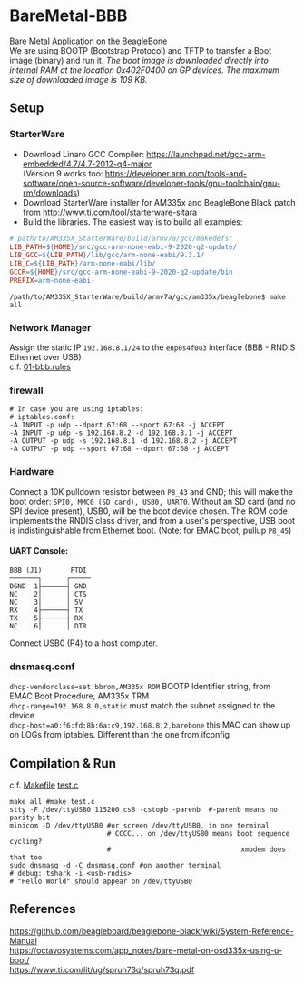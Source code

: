 # BareMetal-BBB
Bare Metal Application on the BeagleBone<br>
We are using BOOTP (Bootstrap Protocol) and TFTP to transfer a Boot image (binary) and run it.
*The boot image is downloaded directly into internal RAM at the location 0x402F0400 on GP devices. The maximum size of downloaded image is 109 KB.*

## Setup
### StarterWare
- Download Linaro GCC Compiler: https://launchpad.net/gcc-arm-embedded/4.7/4.7-2012-q4-major <br>
  (Version 9 works too: https://developer.arm.com/tools-and-software/open-source-software/developer-tools/gnu-toolchain/gnu-rm/downloads)
- Download StarterWare installer for AM335x and BeagleBone Black patch from http://www.ti.com/tool/starterware-sitara <br>
- Build the libraries. The easiest way is to build all examples:<br>

```makefile
# path/to/AM335X_StarterWare/build/armv7a/gcc/makedefs:
LIB_PATH=${HOME}/src/gcc-arm-none-eabi-9-2020-q2-update/
LIB_GCC=${LIB_PATH}/lib/gcc/arm-none-eabi/9.3.1/
LIB_C=${LIB_PATH}/arm-none-eabi/lib/
GCCR=${HOME}/src/gcc-arm-none-eabi-9-2020-q2-update/bin
PREFIX=arm-none-eabi-
```
`/path/to/AM335X_StarterWare/build/armv7a/gcc/am335x/beaglebone$ make all`<br>

### Network Manager
Assign the static IP `192.168.8.1/24` to the `enp0s4f0u3` interface (BBB - RNDIS Ethernet over USB) <br>
c.f. [01-bbb.rules](01-bbb.rules)

### firewall
```
# In case you are using iptables:
# iptables.conf:
-A INPUT -p udp --dport 67:68 --sport 67:68 -j ACCEPT
-A INPUT -p udp -s 192.168.8.2 -d 192.168.8.1 -j ACCEPT
-A OUTPUT -p udp -s 192.168.8.1 -d 192.168.8.2 -j ACCEPT
-A OUTPUT -p udp --sport 67:68 --dport 67:68 -j ACCEPT
```

### Hardware
Connect a 10K pulldown resistor between `P8_43` and GND; this will make the boot order: `SPI0, MMC0 (SD card), USB0, UART0`.
Without an SD card (and no SPI device present), USB0,  will be the boot device chosen. The ROM code implements the RNDIS class driver, and from a user's perspective, USB boot is indistinguishable from Ethernet boot. (Note: for EMAC boot, pullup `P8_45`)
#### UART Console:
```
BBB (J1)       FTDI
───────┐      ┌─────
DGND  1├──────┤ GND
NC    2│      │ CTS
NC    3│      │ 5V
RX    4├──────┤ TX
TX    5├──────┤ RX
NC    6│      │ DTR
```
Connect USB0 (P4) to a host computer.
### dnsmasq.conf
`dhcp-vendorclass=set:bbrom,AM335x ROM` BOOTP Identifier string, from EMAC Boot Procedure, AM335x TRM <br>
`dhcp-range=192.168.8.0,static` must match the subnet assigned to the device <br>
`dhcp-host=a0:f6:fd:8b:6a:c9,192.168.8.2,barebone` this MAC can show up on LOGs from iptables. Different than the one from ifconfig <br>

## Compilation & Run
c.f. [Makefile](Makefile) [test.c](test.c) <br>
```
make all #make test.c
stty -F /dev/ttyUSB0 115200 cs8 -cstopb -parenb  #-parenb means no parity bit
minicom -D /dev/ttyUSB0 #or screen /dev/ttyUSB0, in one terminal
                        # CCCC... on /dev/ttyUSB0 means boot sequence cycling?
                        #                                xmodem does that too
sudo dnsmasq -d -C dnsmasq.conf #on another terminal
# debug: tshark -i <usb-rndis>
# "Hello World" should appear on /dev/ttyUSB0
```














## References
https://github.com/beagleboard/beaglebone-black/wiki/System-Reference-Manual <br>
https://octavosystems.com/app_notes/bare-metal-on-osd335x-using-u-boot/ <br>
https://www.ti.com/lit/ug/spruh73q/spruh73q.pdf <br>
